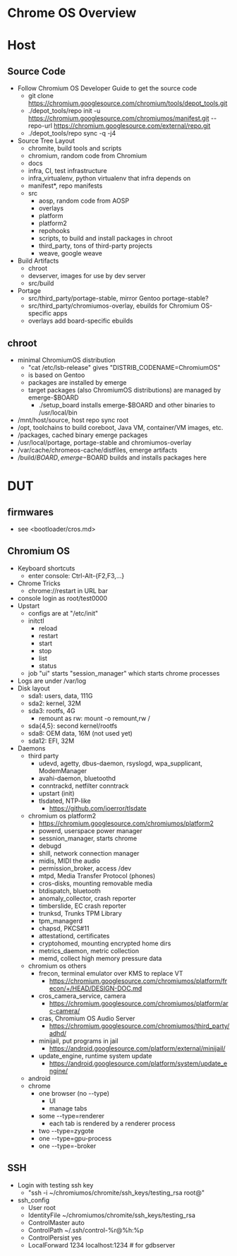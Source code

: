 Chrome OS Overview
==================

# Host

## Source Code

- Follow Chromium OS Developer Guide to get the source code
  - git clone https://chromium.googlesource.com/chromium/tools/depot_tools.git
  - ./depot_tools/repo init -u https://chromium.googlesource.com/chromiumos/manifest.git
         --repo-url https://chromium.googlesource.com/external/repo.git
  - ./depot_tools/repo sync -q -j4
- Source Tree Layout
  - chromite, build tools and scripts
  - chromium, random code from Chromium
  - docs
  - infra, CI, test infrastructure
  - infra_virtualenv, python virtualenv that infra depends on
  - manifest*, repo manifests
  - src
    - aosp, random code from AOSP
    - overlays
    - platform
    - platform2
    - repohooks
    - scripts, to build and install packages in chroot
    - third_party, tons of third-party projects
    - weave, google weave
- Build Artifacts
  - chroot
  - devserver, images for use by dev server
  - src/build
- Portage
  - src/third_party/portage-stable, mirror Gentoo portage-stable?
  - src/third_party/chromiumos-overlay, ebuilds for Chromium OS-specific apps
  - overlays add board-specific ebuilds

## chroot

- minimal ChromiumOS distribution
  - "cat /etc/lsb-release" gives "DISTRIB_CODENAME=ChromiumOS"
  - is based on Gentoo
  - packages are installed by emerge
  - target packages (also ChromiumOS distributions) are managed by emerge-$BOARD
    - ./setup_board installs emerge-$BOARD and other binaries to /usr/local/bin
- /mnt/host/source, host repo sync root
- /opt, toolchains to build coreboot, Java VM, container/VM images, etc.
- /packages, cached binary emerge packages
- /usr/local/portage, portage-stable and chromiumos-overlay
- /var/cache/chromeos-cache/distfiles, emerge artifacts
- /build/$BOARD, emerge-$BOARD builds and installs packages here

# DUT

## firmwares

- see <bootloader/cros.md>

## Chromium OS

- Keyboard shortcuts
  - enter console: Ctrl-Alt-{F2,F3,...}
- Chrome Tricks
  - chrome://restart in URL bar
- console login as root/test0000
- Upstart
  - configs are at "/etc/init"
  - initctl
    - reload
    - restart
    - start
    - stop
    - list
    - status
  - job "ui" starts "session_manager" which starts chrome processes
- Logs are under /var/log
- Disk layout
  - sda1: users, data, 111G
  - sda2: kernel, 32M
  - sda3: rootfs, 4G
    - remount as rw: mount -o remount,rw /
  - sda{4,5}: second kernel/rootfs
  - sda8: OEM data, 16M (not used yet)
  - sda12: EFI, 32M
- Daemons
  - third party
    - udevd, agetty, dbus-daemon, rsyslogd, wpa_supplicant, ModemManager
    - avahi-daemon, bluetoothd
    - conntrackd, netfilter conntrack
    - upstart (init)
    - tlsdated, NTP-like
      - https://github.com/ioerror/tlsdate
  - chromium os platform2
    - https://chromium.googlesource.com/chromiumos/platform2
    - powerd, userspace power manager
    - sessnion_manager, starts chrome
    - debugd
    - shill, network connection manager
    - midis, MIDI the audio
    - permission_broker, access /dev
    - mtpd, Media Transfer Protocol (phones)
    - cros-disks, mounting removable media
    - btdispatch, bluetooth
    - anomaly_collector, crash reporter
    - timberslide, EC crash reporter
    - trunksd, Trunks TPM Library
    - tpm_managerd
    - chapsd, PKCS#11
    - attestationd, certificates
    - cryptohomed, mounting encrypted home dirs
    - metrics_daemon, metric collection
    - memd, collect high memory pressure data
  - chromium os others
    - frecon, terminal emulator over KMS to replace VT
      - https://chromium.googlesource.com/chromiumos/platform/frecon/+/HEAD/DESIGN-DOC.md
    - cros_camera_service, camera
      - https://chromium.googlesource.com/chromiumos/platform/arc-camera/
    - cras, Chromium OS Audio Server
      - https://chromium.googlesource.com/chromiumos/third_party/adhd/
    - minijail, put programs in jail
      - https://android.googlesource.com/platform/external/minijail/
    - update_engine, runtime system update
      - https://android.googlesource.com/platform/system/update_engine/
  - android
  - chrome
    - one browser (no --type)
      - UI
      - manage tabs
    - some --type=renderer
      - each tab is rendered by a renderer process
    - two --type=zygote
    - one --type=gpu-process
    - one --type=-broker

## SSH

- Login with testing ssh key
  - "ssh -i ~/chromiumos/chromite/ssh_keys/testing_rsa root@<DUT-IP>"
- ssh_config
  - User root
  - IdentityFile ~/chromiumos/chromite/ssh_keys/testing_rsa
  - ControlMaster auto
  - ControlPath ~/.ssh/control-%r@%h:%p
  - ControlPersist yes
  - LocalForward 1234 localhost:1234 # for gdbserver
